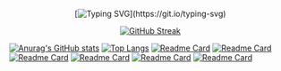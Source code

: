 
<!--
你可以通过使用 URL 参数的方式，为你的 Stats Card 或 Repo Card 自定义样式。

常用选项：

title_color - 卡片标题颜色 （十六进制色码）
text_color - 内容文本颜色 （十六进制色码）
icon_color - 图标颜色（如果可用）（十六进制色码）
bg_color - 卡片背景颜色 （十六进制色码） 或者 以 angle,start,end 的形式渐变
hide_border - 隐藏卡的边框 (布尔值)
theme - 主题名称，从所有可用主题中选择
cache_seconds - 手动设置缓存头 （最小值: 14400，最大值: 86400）
locale - 在卡片中设置语言 (例如 cn, de, es, 等等)

统计卡片专属选项:
hide - 隐藏特定统计信息 (以逗号分隔)
hide_title - (boolean)
hide_rank - (boolean)
show_icons - (boolean)
include_all_commits - 统计总提交次数而不是仅统计今年的提交次数 (boolean)
count_private - 统计私人提交 (boolean)
line_height - 设置文本之间的行高 (number)

Repo 卡片专属选项:
show_owner - 显示 Repo 的所有者名字 (boolean)


语言卡片专属选项:
hide - 从卡片中隐藏指定语言 (Comma seperated values)
hide_title - (boolean)
layout - 提供五种布局 normal & compact & donut & donut-vertical & pie 间切换
card_width - 手动设置卡片的宽度 (number)

-->

<div align="center">
  
[![Typing SVG](https://readme-typing-svg.demolab.com?font=PT+Sans&size=30&pause=1000&color=642DF7&background=8BFFEC00&center=true&vCenter=true&repeat=&random=&width=435&lines=Welcome+to+the+summer+space;Start+your+journey!)](https://git.io/typing-svg)

</div>

<div align="center">
  
[![GitHub Streak](https://streak-stats.demolab.com?user=fengshengbanxia&theme=cobalt&hide_border=%E5%81%87&date_format=%5BY%20%5DM%20j)](https://git.io/streak-stats)

</div>

[![Anurag's GitHub stats](https://github-readme-stats.vercel.app/api?username=fengshengbanxia&show_icons=true&theme=radical&bg_color=45,ff0000,0000ff)](https://github.com/anuraghazra/github-readme-stats)
[![Top Langs](https://github-readme-stats.vercel.app/api/top-langs/?username=fengshengbanxia&theme=radical)](https://github.com/anuraghazra/github-readme-stats)
[![Readme Card](https://github-readme-stats.vercel.app/api/pin/?username=frankiejun&repo=serv00-play&theme=chartreuse-dark)](https://github.com/anuraghazra/github-readme-stats)
[![Readme Card](https://github-readme-stats.vercel.app/api/pin/?username=fengshengbanxia&repo=edgetunnel&theme=merko)](https://github.com/anuraghazra/github-readme-stats)
[![Readme Card](https://github-readme-stats.vercel.app/api/pin/?username=eooce&repo=Sing-box&theme=jolly)](https://github.com/anuraghazra/github-readme-stats)
[![Readme Card](https://github-readme-stats.vercel.app/api/pin/?username=yutian81&repo=serv00-ct8-ssh&theme=maroongold)](https://github.com/anuraghazra/github-readme-stats)
[![Readme Card](https://github-readme-stats.vercel.app/api/pin/?username=anuraghazra&repo=github-readme-stats&theme=midnight-purple)](https://github.com/anuraghazra/github-readme-stats)
[![Readme Card](https://github-readme-stats.vercel.app/api/pin/?username=anuraghazra&repo=github-readme-stats&theme=great-gatsby)](https://github.com/anuraghazra/github-readme-stats)




<!--
**fengshengbanxia/fengshengbanxia** is a ✨ _special_ ✨ repository because its `README.md` (this file) appears on your GitHub profile.

Here are some ideas to get you started:

- 🔭 I’m currently working on ...
- 🌱 I’m currently learning ...
- 👯 I’m looking to collaborate on ...
- 🤔 I’m looking for help with ...
- 💬 Ask me about ...
- 📫 How to reach me: ...
- 😄 Pronouns: ...
- ⚡ Fun fact: ...
-->
